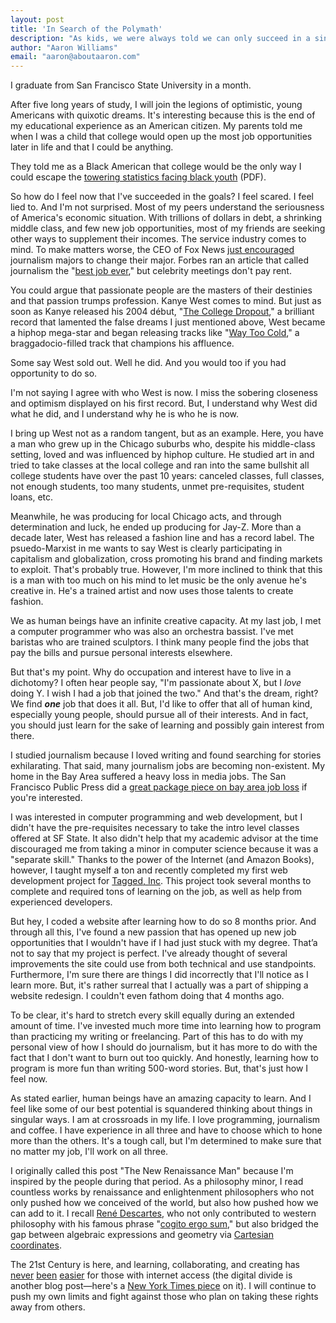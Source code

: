 ```yaml
---
layout: post
title: 'In Search of the Polymath'
description: "As kids, we were always told we can only succeed in a single way. I've been trying avoid that since."
author: "Aaron Williams"
email: "aaron@aboutaaron.com"
---
```


I graduate from San Francisco State University in a month.

After five long years of study, I will join the legions of optimistic, young Americans with quixotic dreams. It's interesting because this is the end of my educational experience as an American citizen. My parents told me when I was a child that college would open up the most job opportunities later in life and that I could be anything.

They told me as a Black American that college would be the only way I could escape the <a href="http://www.kff.org/minorityhealth/upload/7541.pdf">towering statistics facing black youth</a> (PDF).

So how do I feel now that I've succeeded in the goals? I feel scared. I feel lied to. And I'm not surprised. Most of my peers understand the seriousness of America's economic situation. With trillions of dollars in debt, a shrinking middle class, and few new job opportunities, most of my friends are seeking other ways to supplement their incomes. The service industry comes to mind. To make matters worse, the CEO of Fox News <a href="http://www.poynter.org/latest-news/mediawire/169950/roger-ailes-tells-journalism-students-i-think-you-ought-to-change-your-major/">just encouraged</a> journalism majors to change their major. Forbes ran an article that called journalism the "<a href="http://www.forbes.com/sites/jeffbercovici/2012/04/16/forget-that-survey-heres-why-journalism-is-the-best-job-ever/">best job ever</a>," but celebrity meetings don't pay rent.

You could argue that passionate people are the masters of their destinies and that passion trumps profession. Kanye West comes to mind. But just as soon as Kanye released his 2004 début, "<a href="http://pitchfork.com/reviews/albums/8767-the-college-dropout/">The College Dropout</a>," a brilliant record that lamented the false dreams I just mentioned above, West became a hiphop mega-star and began releasing tracks like "<a href="http://itunes.apple.com/us/album/way-too-cold-feat.-dj-khaled/id519878861?i=519879089">Way Too Cold</a>," a braggadocio-filled track that champions his affluence.

Some say West sold out. Well he did. And you would too if you had opportunity to do so.

I'm not saying I agree with who West is now. I miss the sobering closeness and optimism displayed on his first record. But, I understand why West did what he did, and I understand why he is who he is now.

I bring up West not as a random tangent, but as an example. Here, you have a man who grew up in the Chicago suburbs who, despite his middle-class setting, loved and was influenced by hiphop culture. He studied art in and tried to take classes at the local college and ran into the same bullshit all college students have over the past 10 years: canceled classes, full classes, not enough students, too many students, unmet pre-requisites, student loans, etc.

Meanwhile, he was producing for local Chicago acts, and through determination and luck, he ended up producing for Jay-Z. More than a decade later, West has released a fashion line and has a record label. The psuedo-Marxist in me wants to say West is clearly participating in capitalism and globalization, cross promoting his brand and finding markets to exploit. That's probably true. However, I'm more inclined to think that this is a man with too much on his mind to let music be the only avenue he's creative in. He's a trained artist and now uses those talents to create fashion.

We as human beings have an infinite creative capacity. At my last job, I met a computer programmer who was also an orchestra bassist. I've met baristas who are trained sculptors. I think many people find the jobs that pay the bills and pursue personal interests elsewhere.

But that's my point. Why do occupation and interest have to live in a dichotomy? I often hear people say, "I'm passionate about X, but I <em>love</em> doing Y. I wish I had a job that joined the two." And that's the dream, right? We find <strong><em>one</em></strong> job that does it all. But, I'd like to offer that all of human kind, especially young people, should pursue all of their interests. And in fact, you should just learn for the sake of learning and possibly gain interest from there.

I studied journalism because I loved writing and found searching for stories exhilarating. That said, many journalism jobs are becoming non-existent. My home in the Bay Area suffered a heavy loss in media jobs. The San Francisco Public Press did a <a href="http://spot.us/pitches/876-how-the-media-meltdown-is-leaving-bay-area-residents-in-the-dark/story">great package piece on bay area job loss</a> if you're interested.

I was interested in computer programming and web development, but I didn't have the pre-requisites necessary to take the intro level classes offered at SF State. It also didn't help that my academic advisor at the time discouraged me from taking a minor in computer science because it was a "separate skill." Thanks to the power of the Internet (and Amazon Books), however, I taught myself a ton and recently completed my first web development project for <a href="http://about.tagged.com">Tagged, Inc</a>. This project took several months to complete and required tons of learning on the job, as well as help from experienced developers.

But hey, I coded a website after learning how to do so 8 months prior. And through all this, I've found a new passion that has opened up new job opportunities that I wouldn't have if I had just stuck with my degree. That’a not to say that my project is perfect. I've already thought of several improvements the site could use from both technical and use standpoints. Furthermore, I'm sure there are things I did incorrectly that I'll notice as I learn more. But, it's rather surreal that I actually was a part of shipping a website redesign. I couldn't even fathom doing that 4 months ago.

To be clear, it's hard to stretch every skill equally during an extended amount of time. I've invested much more time into learning how to program than practicing my writing or freelancing. Part of this has to do with my personal view of how I should do journalism, but it has more to do with the fact that I don't want to burn out too quickly. And honestly, learning how to program is more fun than writing 500-word stories. But, that's just how I feel now.

As stated earlier, human beings have an amazing capacity to learn. And I feel like some of our best potential is squandered thinking about things in singular ways. I am at crossroads in my life. I love programming, journalism and coffee. I have experience in all three and have to choose which to hone more than the others. It's a tough call, but I'm determined to make sure that no matter my job, I'll work on all three.

I originally called this post "The New Renaissance Man" because I'm inspired by the people during that period. As a philosophy minor, I read countless works by renaissance and enlightenment philosophers who not only pushed how we conceived of the world, but also how pushed how we can add to it. I recall <a href="http://en.wikipedia.org/wiki/Ren%C3%A9_Descartes">René Descartes</a>, who not only contributed to western philosophy with his famous phrase "<a href="http://www.youtube.com/watch?v=QE8dL1SweCw">cogito ergo sum</a>," but also bridged the gap between algebraic expressions and geometry via <a href="http://www.khanacademy.org/math/algebra/introduction-to-algebra/v/descartes-and-cartesian-coordinates">Cartesian coordinates</a>.

The 21st Century is here, and learning, collaborating, and creating has <a href="http://codecademy.com">never</a> <a href="http://udacity.com">been</a> <a href="http://khanacademy.com">easier</a> for those with internet access (the digital divide is another blog post—here's a <a href="http://www.nytimes.com/2011/12/04/opinion/sunday/internet-access-and-the-new-divide.html?pagewanted=all">New York Times piece</a> on it). I will continue to push my own limits and fight against those who plan on taking these rights away from others.
